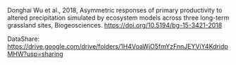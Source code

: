 Donghai Wu et al., 2018, Asymmetric responses of primary productivity to altered precipitation simulated by ecosystem models across three long-term grassland sites, Biogeosciences. https://doi.org/10.5194/bg-15-3421-2018

DataShare: https://drive.google.com/drive/folders/1H4VoaWjO5fmYzFnnJEYViY4KdridpMHW?usp=sharing
